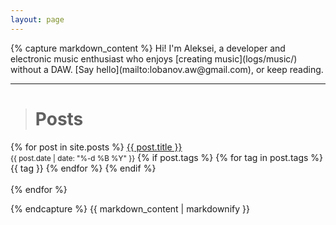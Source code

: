 ```yaml
---
layout: page
---
```


<div class="bubble">
{% capture markdown_content %}
Hi! I'm Aleksei, a developer and electronic music enthusiast who enjoys [creating music](logs/music/) without a DAW. [Say hello](mailto:lobanov.aw@gmail.com), or keep reading.

<div class="spacer"></div>

---

> # Posts

<div class="spacer"></div>

<body>
{% for post in site.posts %}
    <a href="{{ post.url }}" class="article-title">
      {{ post.title }}
    </a>
    <br/>
    <small>{{ post.date | date: "%-d %B %Y" }}</small>
    {% if post.tags %}
      {% for tag in post.tags %}
          <span class="tag small">{{ tag }}</span>
      {% endfor %}
    {% endif %}
    <br/>
    <br/>
{% endfor %}
</body>

{% endcapture %}
{{ markdown_content | markdownify }}
</div>